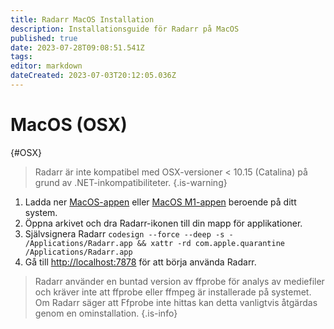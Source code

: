 ```yaml
---
title: Radarr MacOS Installation
description: Installationsguide för Radarr på MacOS
published: true
date: 2023-07-28T09:08:51.541Z
tags: 
editor: markdown
dateCreated: 2023-07-03T20:12:05.036Z
---
```


# MacOS (OSX)

{#OSX}

> Radarr är inte kompatibel med OSX-versioner < 10.15 (Catalina) på grund av .NET-inkompatibiliteter.
{.is-warning}

1. Ladda ner [MacOS-appen](https://radarr.servarr.com/v1/update/master/updatefile?os=osx&runtime=netcore&arch=x64&installer=true) eller [MacOS M1-appen](https://radarr.servarr.com/v1/update/master/updatefile?os=osx&runtime=netcore&arch=arm64&installer=true) beroende på ditt system.
1. Öppna arkivet och dra Radarr-ikonen till din mapp för applikationer.
1. Självsignera Radarr `codesign --force --deep -s - /Applications/Radarr.app && xattr -rd com.apple.quarantine /Applications/Radarr.app`
1. Gå till <http://localhost:7878> för att börja använda Radarr.

> Radarr använder en buntad version av ffprobe för analys av mediefiler och kräver inte att ffprobe eller ffmpeg är installerade på systemet. Om Radarr säger att Ffprobe inte hittas kan detta vanligtvis åtgärdas genom en ominstallation.
{.is-info}